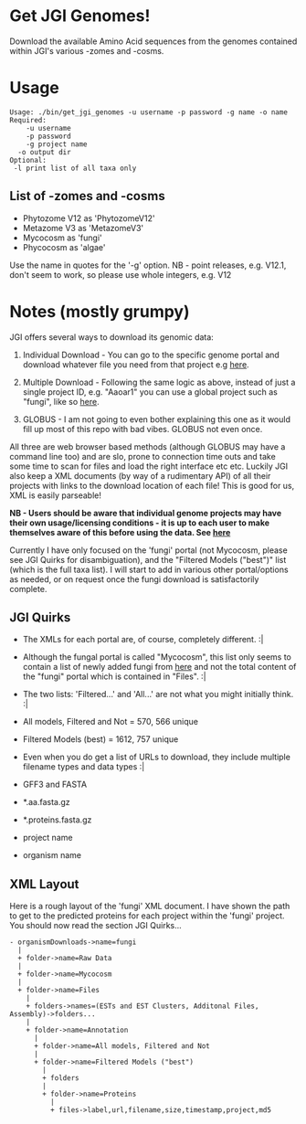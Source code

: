 # Get JGI Genomes!
Download the available Amino Acid sequences from the genomes contained within JGI's various -zomes and -cosms.

# Usage
    Usage: ./bin/get_jgi_genomes -u username -p password -g name -o name
    Required:
    	-u username
    	-p password
    	-g project name
      -o output dir
    Optional:
     -l print list of all taxa only

## List of -zomes and -cosms

* Phytozome V12 as 'PhytozomeV12'
* Metazome V3 as 'MetazomeV3'
* Mycocosm as 'fungi'
* Phycocosm as 'algae'

Use the name in quotes for the '-g' option. NB - point releases, e.g. V12.1, don't seem to work, so please use whole integers, e.g. V12

# Notes (mostly grumpy)
JGI offers several ways to download its genomic data:

 1) Individual Download - You can go to the specific genome portal and download whatever file you need from that project e.g [here](http://genome.jgi.doe.gov/pages/dynamicOrganismDownload.jsf?organism=Aaoar1).
 
 2) Multiple Download - Following the same logic as above, instead of just a single project ID, e.g. "Aaoar1" you can use a global project such as "fungi", like so [here](http://genome.jgi.doe.gov/pages/dynamicOrganismDownload.jsf?organism=fungi).
 
 3) GLOBUS - I am not going to even bother explaining this one as it would fill up most of this repo with bad vibes. GLOBUS not even once.

All three are web browser based methods (although GLOBUS may have a command line too) and are slo, prone to connection time outs and take some time to scan for files and load the right interface etc etc. Luckily JGI also keep a XML documents (by way of a rudimentary API) of all their projects with links to the download location of each file! This is good for us, XML is easily parseable!

**NB - Users should be aware that individual genome projects may have their own usage/licensing conditions - it is up to each user to make themselves aware of this before using the data. See [here](https://github.com/guyleonard/get_jgi_genomes/blob/master/data_usage_and_download_policy.md)**

Currently I have only focused on the 'fungi' portal (not Mycocosm, please see JGI Quirks for disambiguation), and the "Filtered Models ("best")" list (which is the full taxa list). I will start to add in various other portal/options as needed, or on request once the fungi download is satisfactorily complete.

## JGI Quirks

 * The XMLs for each portal are, of course, completely different. :|
 
 * Although the fungal portal is called "Mycocosm", this list only seems to contain a list of newly added fungi from [here](http://jgi.doe.gov/our-science/science-programs/fungal-genomics/recent-fungal-genome-releases/) and not the total content of the "fungi" portal which is contained in "Files". :|
 
 * The two lists: 'Filtered...' and 'All...' are not what you might initially think. :|
  * All models, Filtered and Not = 570, 566 unique
  * Filtered Models (best) = 1612, 757 unique

 * Even when you do get a list of URLs to download, they include multiple filename types and data types :|
  * GFF3 and FASTA
  * \*.aa.fasta.gz 
  * \*.proteins.fasta.gz
  * project name
  * organism name

## XML Layout

Here is a rough layout of the 'fungi' XML document. I have shown the path to get to the predicted proteins for each project within the 'fungi' project. You should now read the section JGI Quirks...

    - organismDownloads->name=fungi
      |
      + folder->name=Raw Data
      |
      + folder->name=Mycocosm
      |
      + folder->name=Files
        |
        + folders->names=(ESTs and EST Clusters, Additonal Files, Assembly)->folders...
        |
        + folder->name=Annotation
          |
          + folder->name=All models, Filtered and Not
          |
          + folder->name=Filtered Models ("best")
            |
            + folders
            |
            + folder->name=Proteins
              |
              + files->label,url,filename,size,timestamp,project,md5